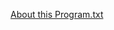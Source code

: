 [About this Program.txt](https://github.com/AbdoOo20/Quiz_Application/files/6812357/About.this.Program.txt)
